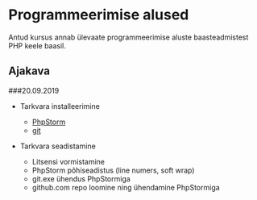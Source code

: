 # Programmeerimise alused
Antud kursus annab ülevaate programmeerimise aluste baasteadmistest PHP keele baasil.
## Ajakava
###20.09.2019
* Tarkvara installeerimine
    * [PhpStorm](https://www.jetbrains.com/phpstorm/)
    * [git](https://git-scm.com/)

* Tarkvara seadistamine
    * Litsensi vormistamine
    * PhpStorm põhiseadistus (line numers, soft wrap)
    * git.exe ühendus PhpStormiga
    * github.com repo loomine ning ühendamine PhpStormiga